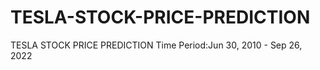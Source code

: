 # TESLA-STOCK-PRICE-PREDICTION
TESLA STOCK PRICE PREDICTION 
Time Period:Jun 30, 2010 - Sep 26, 2022
